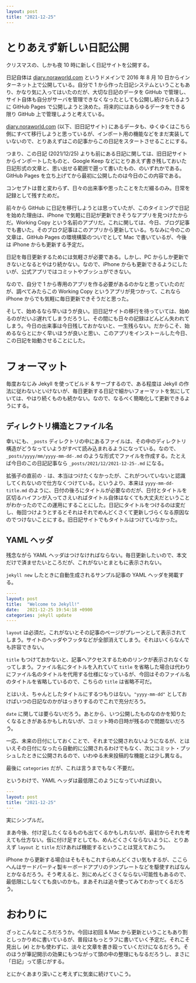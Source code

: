 ```yaml
---
layout: post
title: "2021-12-25"
---
```


# とりあえず新しい日記公開
クリスマスの、しかも夜 10 時に新しく日記サイトを公開する。

日記自体は [diary.noraworld.com](https://diary.noraworld.com) というドメインで 2016 年 8 月 10 日からインターネット上で公開している。自分で 1 から作った日記システムということもあり、かなり気に入ってはいたのだが、大切な日記のデータを GitHub で管理し、サイト自体も自分がサーバを管理できなくなったとしても公開し続けられるように GitHub Pages で公開しようと決めた。将来的にはあらゆるデータをできる限り GitHub 上で管理しようと考えている。

[diary.noraworld.com](https://diary.noraworld.com) (以下、旧日記サイト) にあるデータも、ゆくゆくはこちら側にすべて移行しようと思っているが、インポート用の機能などをまだ実装していないので、とりあえずはこの記事からこの日記をスタートさせることにする。

つまり、この日記 (2021/12/25) よりも前にある日記に関しては、旧日記サイトからインポートしたものと、Google Keep などにとりあえず書き残しておいた日記形式の文章と、思い出せる範囲で遡って書いたもの、のいずれかである。GitHub Pages を立ち上げてから最初に公開したのは今日のこの内容である。

コンセプトは昔と変わらず、日々の出来事や思ったことをただ綴るのみ。日常を記録として残すためだ。

前々から GitHub に日記を移行しようとは思っていたが、このタイミングで日記を始めた理由は、iPhone で気軽に日記が更新できそうなアプリを見つけたからだ。Working Copy という名前のアプリだ。これに関しては、今日、ブログ記事でも書いた。そのブロク記事はこのアプリから更新している。ちなみに今のこの文章は、GitHub Pages の環境構築のついでとして Mac で書いているが、今後は iPhone からも更新する予定だ。

日記を毎日更新するためには気軽さが必要である。しかし、PC からしか更新できないとなるとやはり続かない。なので、iPhone からも更新できるようにしたいが、公式アプリではコミットやプッシュができない。

なので、自分で 1 から専用のアプリを作る必要があるのかなと思っていたのだが、調べてみたらこの Working Copy というアプリが見つかって、これなら iPhone からでも気軽に毎日更新できそうだと思った。

そして、始めるなら早いほうが良い。旧日記サイトの移行を待っていては、始めるのがだいぶ遅れてしまうだろうし、その間にも日々の記録はどんどん失われてしまう。今日の出来事は今日残しておかないと、一生残らない。だからこそ、始めるならとにかく早いほうが良いと思い、このアプリをインストールした今日、この日記を始動させることにした。

# フォーマット
毎度おなじみ Jekyll を使ってビルド & サーブするので、ある程度は Jekyll の作法に従わないといけないが、毎日更新する日記で細かいフォーマットを気にしていては、やはり続くものも続かない。なので、なるべく簡略化して更新できるようにする。

## ディレクトリ構造とファイル名
幸いにも、`_posts` ディレクトリの中にあるファイルは、その中のディレクトリ構造がどうなっていようがすべて読み込まれるようになっている。なので、`_posts/yyyy/mm/yyyy-mm-dd-.md` のような形式でファイルを作成する。たとえば今日のこの日記記事なら `_posts/2021/12/2021-12-25-.md` になる。

拡張子の直前の `-` は、本当はつけたくなかったが、これがついていないと認識してくれないので仕方なくつけている。というより、本来は `yyyy-mm-dd-title.md` のように、日付の後ろにタイトルが必要なのだが、日付とタイトルを区切るハイフンが入ってさえいればタイトル自体はなくても大丈夫だということがわかったのでこの運用にすることにした。日記にタイトルをつけるのは変だし、毎回つけようとするとそれはそれでめんどくさくて更新しづらくなる原因なのでつけないことにする。旧日記サイトでもタイトルはつけていなかった。

## YAML ヘッダ
残念ながら YAML ヘッダはつけなければならない。毎日更新したいので、本文だけで済ませたいところだが、これがないとまともに表示されない。

`jekyll new` したときに自動生成されるサンプル記事の YAML ヘッダを掲載する。

```yaml
----
layout: post
title:  "Welcome to Jekyll!"
date:   2021-12-25 19:54:18 +0900
categories: jekyll update
----
```

`layout` は必須だ。これがないとその記事のページがプレーンとして表示されてしまう。サイトのヘッダやフッタなどが全部消えてしまう。それはいくらなんでも許容できない。

`title` もつけておかないと、記事へアクセスするためのリンクが表示されなくなってしまう。ファイル名にタイトルを入れていて `title` を省略した場合は代わりにファイル名のタイトルを代用する仕様になっているが、今回はそのファイル名のタイトルを省略しているので、こちらの `title` は省略不可だ。

とはいえ、ちゃんとしたタイトルにするつもりはない。`"yyyy-mm-dd"` としておけばいつの日記なのかがはっきりするのでこれで充分だろう。

`date` に関しては要らないだろう。あとから、いつ公開したものなのかを知りたくなるときがあるかもしれないが、コミット時の日時が残るので問題ないだろう。

一応、未来の日付にしておくことで、それまで公開されないようになるが、とはいえその日付になったら自動的に公開されるわけでもなく、次にコミット・プッシュしたときに公開されるので、いわゆる未来投稿的な機能とは少し異なる。

最後に `categories` だが、これは言うまでもなく不要だ。

というわけで、YAML ヘッダは最低限このようになっていれば良い。

```yaml
---
layout: post
title: "2021-12-25"
---
```

実にシンプルだ。

まあ今後、付け足したくなるものも出てくるかもしれないが、最初からそれを考えても仕方ない。仮に付け足すとしても、めんどくさくならないように、とりあえず `layout` と `title` だけあれば機能するということは覚えておこう。

iPhone から更新する場合はそもそもこれすらめんどくさい気もするが、ここらへんはサードパーティ製キーボードアプリのテンプレートなどを駆使すればなんとかなるだろう。そう考えると、別にめんどくさくならない可能性もあるので、最低限にしなくても良いのかも。まあそれは追々使ってみてわかってくるだろう。

# おわりに
ざっとこんなところだろうか。今回は初回 & Mac から更新ということもあり割としっかりめに書いているが、普段はもっとラフに書いていく予定だ。それこそ見出し (`#`) とかも使わずに、淡々と文章を書き殴っていくだけになるだろう。そのほうが筆記開示の効果にもつながって頭の中の整理にもなるだろうし、まさに「日記」って感じがする。

とにかくあまり深いこと考えずに気楽に続けていこう。
